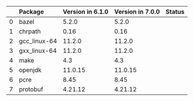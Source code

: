 <!-- markdown-link-check-disable -->

|    | Package      | Version in 6.1.0   | Version in 7.0.0   | Status   |
|---:|:-------------|:-------------------|:-------------------|:---------|
|  0 | bazel        | 5.2.0              | 5.2.0              |          |
|  1 | chrpath      | 0.16               | 0.16               |          |
|  2 | gcc_linux-64 | 11.2.0             | 11.2.0             |          |
|  3 | gxx_linux-64 | 11.2.0             | 11.2.0             |          |
|  4 | make         | 4.3                | 4.3                |          |
|  5 | openjdk      | 11.0.15            | 11.0.15            |          |
|  6 | pcre         | 8.45               | 8.45               |          |
|  7 | protobuf     | 4.21.12            | 4.21.12            |          |
